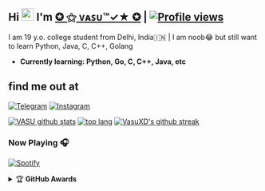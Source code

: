 ## Hi <img src="https://raw.githubusercontent.com/MartinHeinz/MartinHeinz/master/wave.gif" width="25px"> I'm [✪ ⚝ ᴠᴀꜱᴜ™✓★ ✪](https://t.me/VasuXD) | [![Profile views](https://gpvc.arturio.dev/VasuXD)](https://github.com/VasuXD)
I am 19 y.o. college student from Delhi, India🇮🇳 |
I am noob😂 but still want to learn Python, Java, C, C++, Golang

- **Currently learning: Python, Go, C, C++, Java, etc**

## find me out at
[![Telegram](https://img.shields.io/badge/telegram-1b77FF.svg?style=for-the-badge&logo=telegram)](https://t.me/VasuXD) [![Instagram](https://img.shields.io/badge/Instagram-1b77FF.svg?style=for-the-badge&logo=Instagram)](https://Instagram/VasuXD)


[![VASU github stats](https://github-readme-stats.vercel.app/api?username=VasuXD&show_icons=true&theme=cobalt&count_private=true)](https://github.com/VasuXD)
[![top lang](https://github-readme-stats.vercel.app/api/top-langs?username=VasuXD&show_icons=true&theme=tokyonight&layout=compact)](https://github.com/VasuXD)
[![VasuXD's github streak](https://github-readme-streak-stats.herokuapp.com/?user=VasuXD&theme=cobalt)](https://github.com/VasuXD/github-readme-streak-stats)

### Now Playing 🎧

[![Spotify](https://github-readme-remake.vercel.app/api/spotify)](https://open.spotify.com/user/31xfrd2blwjvxovmqe7hp237fzb4)

<details>
    <summary>&#127942 <b>GitHub Awards</b></summary><br/>

![Github Trophy](https://github-profile-trophy.vercel.app/?username=VasuXD)

</details

